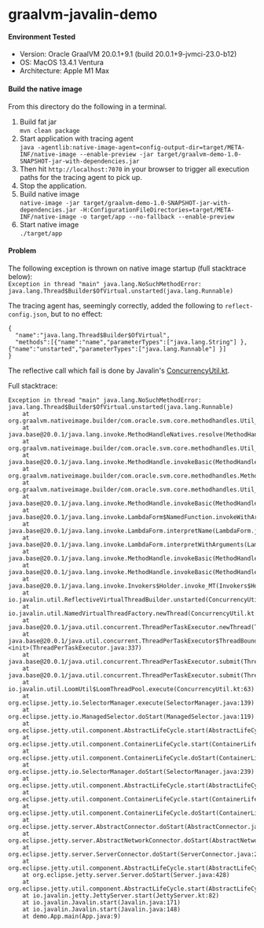 # graalvm-javalin-demo

#### Environment Tested

- Version: Oracle GraalVM 20.0.1+9.1 (build 20.0.1+9-jvmci-23.0-b12)
- OS: MacOS 13.4.1 Ventura
- Architecture: Apple M1 Max

#### Build the native image

From this directory do the following in a terminal.
1. Build fat jar <br>
  ```mvn clean package```
2. Start application with tracing agent <br>
  ```java -agentlib:native-image-agent=config-output-dir=target/META-INF/native-image --enable-preview -jar target/graalvm-demo-1.0-SNAPSHOT-jar-with-dependencies.jar```
3. Then hit ```http://localhost:7070``` in your browser to trigger all execution paths for the tracing agent to pick up.
4. Stop the application.
5. Build native image <br>
  ```native-image -jar target/graalvm-demo-1.0-SNAPSHOT-jar-with-dependencies.jar -H:ConfigurationFileDirectories=target/META-INF/native-image -o target/app --no-fallback --enable-preview```
6. Start native image <br>
  ```./target/app```

#### Problem
The following exception is thrown on native image startup (full stacktrace below): <br>
```Exception in thread "main" java.lang.NoSuchMethodError: java.lang.Thread$Builder$OfVirtual.unstarted(java.lang.Runnable)```

The tracing agent has, seemingly correctly, added the following to ```reflect-config.json```, but to no effect:
```
{
  "name":"java.lang.Thread$Builder$OfVirtual",
  "methods":[{"name":"name","parameterTypes":["java.lang.String"] }, {"name":"unstarted","parameterTypes":["java.lang.Runnable"] }]
}
```

The reflective call which fail is done by Javalin's [ConcurrencyUtil.kt](https://github.com/javalin/javalin/blob/master/javalin/src/main/java/io/javalin/util/ConcurrencyUtil.kt#L100).

Full stacktrace:
```
Exception in thread "main" java.lang.NoSuchMethodError: java.lang.Thread$Builder$OfVirtual.unstarted(java.lang.Runnable)
	at org.graalvm.nativeimage.builder/com.oracle.svm.core.methodhandles.Util_java_lang_invoke_MethodHandleNatives.resolve(Target_java_lang_invoke_MethodHandleNatives.java:345)
	at java.base@20.0.1/java.lang.invoke.MethodHandleNatives.resolve(MethodHandleNatives.java:199)
	at org.graalvm.nativeimage.builder/com.oracle.svm.core.methodhandles.Util_java_lang_invoke_MethodHandle.invokeInternal(Target_java_lang_invoke_MethodHandle.java:137)
	at java.base@20.0.1/java.lang.invoke.MethodHandle.invokeBasic(MethodHandle.java:76)
	at org.graalvm.nativeimage.builder/com.oracle.svm.core.methodhandles.MethodHandleIntrinsicImpl.execute(MethodHandleIntrinsicImpl.java:181)
	at org.graalvm.nativeimage.builder/com.oracle.svm.core.methodhandles.Util_java_lang_invoke_MethodHandle.invokeInternal(Target_java_lang_invoke_MethodHandle.java:142)
	at java.base@20.0.1/java.lang.invoke.MethodHandle.invokeBasic(MethodHandle.java:76)
	at java.base@20.0.1/java.lang.invoke.LambdaForm$NamedFunction.invokeWithArguments(LambdaForm.java:96)
	at java.base@20.0.1/java.lang.invoke.LambdaForm.interpretName(LambdaForm.java:949)
	at java.base@20.0.1/java.lang.invoke.LambdaForm.interpretWithArguments(LambdaForm.java:926)
	at java.base@20.0.1/java.lang.invoke.MethodHandle.invokeBasic(MethodHandle.java:82)
	at java.base@20.0.1/java.lang.invoke.MethodHandle.invokeBasic(MethodHandle.java:0)
	at java.base@20.0.1/java.lang.invoke.Invokers$Holder.invoke_MT(Invokers$Holder)
	at io.javalin.util.ReflectiveVirtualThreadBuilder.unstarted(ConcurrencyUtil.kt:117)
	at io.javalin.util.NamedVirtualThreadFactory.newThread(ConcurrencyUtil.kt:91)
	at java.base@20.0.1/java.util.concurrent.ThreadPerTaskExecutor.newThread(ThreadPerTaskExecutor.java:219)
	at java.base@20.0.1/java.util.concurrent.ThreadPerTaskExecutor$ThreadBoundFuture.<init>(ThreadPerTaskExecutor.java:337)
	at java.base@20.0.1/java.util.concurrent.ThreadPerTaskExecutor.submit(ThreadPerTaskExecutor.java:285)
	at java.base@20.0.1/java.util.concurrent.ThreadPerTaskExecutor.submit(ThreadPerTaskExecutor.java:293)
	at io.javalin.util.LoomUtil$LoomThreadPool.execute(ConcurrencyUtil.kt:63)
	at org.eclipse.jetty.io.SelectorManager.execute(SelectorManager.java:139)
	at org.eclipse.jetty.io.ManagedSelector.doStart(ManagedSelector.java:119)
	at org.eclipse.jetty.util.component.AbstractLifeCycle.start(AbstractLifeCycle.java:93)
	at org.eclipse.jetty.util.component.ContainerLifeCycle.start(ContainerLifeCycle.java:171)
	at org.eclipse.jetty.util.component.ContainerLifeCycle.doStart(ContainerLifeCycle.java:121)
	at org.eclipse.jetty.io.SelectorManager.doStart(SelectorManager.java:239)
	at org.eclipse.jetty.util.component.AbstractLifeCycle.start(AbstractLifeCycle.java:93)
	at org.eclipse.jetty.util.component.ContainerLifeCycle.start(ContainerLifeCycle.java:171)
	at org.eclipse.jetty.util.component.ContainerLifeCycle.doStart(ContainerLifeCycle.java:114)
	at org.eclipse.jetty.server.AbstractConnector.doStart(AbstractConnector.java:367)
	at org.eclipse.jetty.server.AbstractNetworkConnector.doStart(AbstractNetworkConnector.java:75)
	at org.eclipse.jetty.server.ServerConnector.doStart(ServerConnector.java:228)
	at org.eclipse.jetty.util.component.AbstractLifeCycle.start(AbstractLifeCycle.java:93)
	at org.eclipse.jetty.server.Server.doStart(Server.java:428)
	at org.eclipse.jetty.util.component.AbstractLifeCycle.start(AbstractLifeCycle.java:93)
	at io.javalin.jetty.JettyServer.start(JettyServer.kt:82)
	at io.javalin.Javalin.start(Javalin.java:171)
	at io.javalin.Javalin.start(Javalin.java:148)
	at demo.App.main(App.java:9)
```
